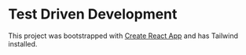 # Test Driven Development

This project was bootstrapped with [Create React App](https://github.com/facebook/create-react-app) and has Tailwind installed.
